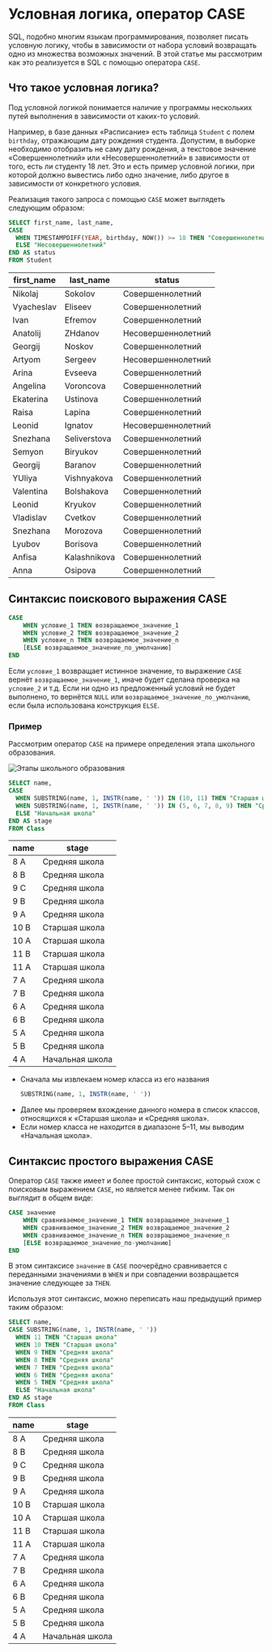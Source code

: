 # Условная логика, оператор CASE

SQL, подобно многим языкам программирования, позволяет писать условную логику, чтобы в зависимости от набора условий возвращать одно из множества возможных значений. В этой статье мы рассмотрим как это реализуется в SQL с
помощью оператора `CASE`.

## Что такое условная логика?

Под условной логикой понимается наличие у программы нескольких путей выполнения в зависимости от каких-то условий.

Например, в базе данных «Расписание» есть таблица `Student` с полем `birthday`, отражающим дату рождения студента. Допустим,
в выборке необходимо отобразить не саму дату рождения, а текстовое значение «Совершеннолетний» или «Несовершеннолетний» в зависимости от того,
есть ли студенту 18 лет. Это и есть пример условной логики, при которой должно вывестись либо одно значение, либо другое
в зависимости от конкретного условия.

<ERD databaseName="Schedule" />

Реализация такого запроса с помощью `CASE` может выглядеть следующим образом:

```sql
SELECT first_name, last_name,
CASE
  WHEN TIMESTAMPDIFF(YEAR, birthday, NOW()) >= 18 THEN "Совершеннолетний"
  ELSE "Несовершеннолетний"
END AS status
FROM Student
```

| first_name | last_name    | status             |
| ---------- | ------------ | ------------------ |
| Nikolaj    | Sokolov      | Совершеннолетний   |
| Vyacheslav | Eliseev      | Совершеннолетний   |
| Ivan       | Efremov      | Совершеннолетний   |
| Anatolij   | ZHdanov      | Несовершеннолетний |
| Georgij    | Noskov       | Совершеннолетний   |
| Artyom     | Sergeev      | Несовершеннолетний |
| Arina      | Evseeva      | Совершеннолетний   |
| Angelina   | Voroncova    | Совершеннолетний   |
| Ekaterina  | Ustinova     | Совершеннолетний   |
| Raisa      | Lapina       | Совершеннолетний   |
| Leonid     | Ignatov      | Несовершеннолетний |
| Snezhana   | Seliverstova | Совершеннолетний   |
| Semyon     | Biryukov     | Совершеннолетний   |
| Georgij    | Baranov      | Совершеннолетний   |
| YUliya     | Vishnyakova  | Совершеннолетний   |
| Valentina  | Bolshakova   | Совершеннолетний   |
| Leonid     | Kryukov      | Совершеннолетний   |
| Vladislav  | Cvetkov      | Совершеннолетний   |
| Snezhana   | Morozova     | Совершеннолетний   |
| Lyubov     | Borisova     | Совершеннолетний   |
| Anfisa     | Kalashnikova | Совершеннолетний   |
| Anna       | Osipova      | Совершеннолетний   |

## Синтаксис поискового выражения CASE

```sql
CASE
    WHEN условие_1 THEN возвращаемое_значение_1
    WHEN условие_2 THEN возвращаемое_значение_2
    WHEN условие_n THEN возвращаемое_значение_n
    [ELSE возвращаемое_значение_по_умолчанию]
END
```

Если `условие_1` возвращает истинное значение, то выражение `CASE` вернёт `возвращаемое_значение_1`, иначе будет сделана проверка
на `условие_2` и т.д. Если ни одно из предложенный условий не будет выполнено, то вернётся `NULL` или `возвращаемое_значение_по_умолчанию`,
если была использована конструкция `ELSE`.

### Пример

Рассмотрим оператор `CASE` на примере определения этапа школьного образования.

![Этапы школьного образования](https://sql-academy.org/static/guidePage/case-expression/ru_school_education_stages.png "Этапы школьного образования")

```sql
SELECT name,
CASE
  WHEN SUBSTRING(name, 1, INSTR(name, ' ')) IN (10, 11) THEN "Старшая школа"
  WHEN SUBSTRING(name, 1, INSTR(name, ' ')) IN (5, 6, 7, 8, 9) THEN "Средняя школа"
  ELSE "Начальная школа"
END AS stage
FROM Class
```

| name | stage           |
| ---- | --------------- |
| 8 A  | Средняя школа   |
| 8 B  | Средняя школа   |
| 9 C  | Средняя школа   |
| 9 B  | Средняя школа   |
| 9 A  | Средняя школа   |
| 10 B | Старшая школа   |
| 10 A | Старшая школа   |
| 11 B | Старшая школа   |
| 11 A | Старшая школа   |
| 7 A  | Средняя школа   |
| 7 B  | Средняя школа   |
| 6 A  | Средняя школа   |
| 6 B  | Средняя школа   |
| 5 A  | Средняя школа   |
| 5 B  | Средняя школа   |
| 4 A  | Начальная школа |

- Сначала мы извлекаем номер класса из его названия
  ```sql
  SUBSTRING(name, 1, INSTR(name, ' '))
  ```
- Далее мы проверяем вхождение данного номера в список классов, относящихся к «Старшая школа» и «Средняя школа».
- Если номер класса не находится в диапазоне 5–11, мы выводим «Начальная школа».

## Синтаксис простого выражения CASE

Оператор `CASE` также имеет и более простой синтаксис, который схож с поисковым выражением `CASE`, но
является менее гибким. Так он выглядит в общем виде:

```sql
CASE значение
    WHEN сравниваемое_значение_1 THEN возвращаемое_значение_1
    WHEN сравниваемое_значение_2 THEN возвращаемое_значение_2
    WHEN сравниваемое_значение_n THEN возвращаемое_значение_n
    [ELSE возвращаемое_значение_по-умолчанию]
END
```

В этом синтаксисе `значение` в `CASE` поочерёдно сравнивается с переданными значениями в `WHEN` и при совпадении возвращается значение следующее за `THEN`.

Используя этот синтаксис, можно переписать наш предыдущий пример таким образом:

```sql
SELECT name,
CASE SUBSTRING(name, 1, INSTR(name, ' '))
  WHEN 11 THEN "Старшая школа"
  WHEN 10 THEN "Старшая школа"
  WHEN 9 THEN "Средняя школа"
  WHEN 8 THEN "Средняя школа"
  WHEN 7 THEN "Средняя школа"
  WHEN 6 THEN "Средняя школа"
  WHEN 5 THEN "Средняя школа"
  ELSE "Начальная школа"
END AS stage
FROM Class
```

| name | stage           |
| ---- | --------------- |
| 8 A  | Средняя школа   |
| 8 B  | Средняя школа   |
| 9 C  | Средняя школа   |
| 9 B  | Средняя школа   |
| 9 A  | Средняя школа   |
| 10 B | Старшая школа   |
| 10 A | Старшая школа   |
| 11 B | Старшая школа   |
| 11 A | Старшая школа   |
| 7 A  | Средняя школа   |
| 7 B  | Средняя школа   |
| 6 A  | Средняя школа   |
| 6 B  | Средняя школа   |
| 5 A  | Средняя школа   |
| 5 B  | Средняя школа   |
| 4 A  | Начальная школа |
